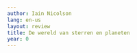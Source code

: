 ```yaml
---
author: Iain Nicolson
lang: en-us
layout: review
title: De wereld van sterren en planeten
year: 0
---
```

